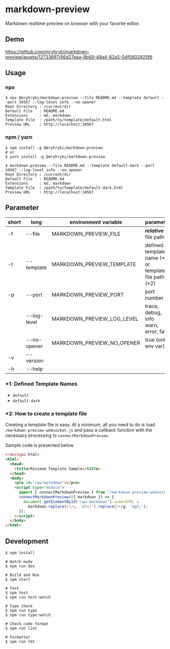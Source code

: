 # markdown-preview

Markdown realtime preview on browser with your favorite editor.

## Demo

https://github.com/mryhryki/markdown-preview/assets/12733897/86d27eaa-8b69-48a4-82a5-04f5602925f6

## Usage

### npx

```shell
$ npx @mryhryki/markdown-preview --file README.md --template default --port 34567 --log-level info --no-opener
Root Directory : /current/dir
Default File   : README.md
Extensions     : md, markdown
Template File  : /path/to/template/default.html
Preview URL    : http://localhost:34567
```

### npm / yarn

```shell
$ npm install -g @mryhryki/markdown-preview
# or
$ yarn install -g @mryhryki/markdown-preview

$ markdown-preview --file README.md --template default-dark --port 34567 --log-level info --no-opener
Root Directory : /current/dir
Default File   : README.md
Extensions     : md, markdown
Template File  : /path/to/template/default-dark.html
Preview URL    : http://localhost:34567
```

## Parameter

| short | long        | environment variable       | parameter                                             | required | default   |
|-------|-------------|----------------------------|-------------------------------------------------------|----------|-----------|
| -f    | --file      | MARKDOWN_PREVIEW_FILE      | ***relative*** file path                              | no       | README.md |
| -t    | --template  | MARKDOWN_PREVIEW_TEMPLATE  | defined template name (*1) or template file path (*2) | no       | default   |
| -p    | --port      | MARKDOWN_PREVIEW_PORT      | port number                                           | no       | 34567     |
|       | --log-level | MARKDOWN_PREVIEW_LOG_LEVEL | trace, debug, info<br>warn, error, fatal              | no       | info      |
|       | --no-opener | MARKDOWN_PREVIEW_NO_OPENER | true (only env var)                                   | no       |           |
| -v    | --version   |                            |                                                       | no       |           |
| -h    | --help      |                            |                                                       | no       |           |

### *1: Defined Template Names

- `default`
- `default-dark`

### *2: How to create a template file

Creating a template file is easy.
At a minimum, all you need to do is load `/markdown-preview-websocket.js` and pass a callback function with the necessary processing to `connectMarkdownPreview`.

Sample code is presented below.

```html
<!doctype html>
<html>
  <head>
    <title>Minimum Template Sample</title>
  </head>
  <body>
    <pre id="raw-markdown"></pre>
    <script type="module">
      import { connectMarkdownPreview } from "/markdown-preview-websocket.js";
      connectMarkdownPreview(({ markdown }) => {
        document.getElementById('raw-markdown').innerHTML =
          markdown.replace(/</g, '&lt;').replace(/>/g, '&gt;');
      });
    </script>
  </body>
</html>
```

## Development

```shell
$ npm install

# Watch mode
$ npm run dev

# Build and Run
$ npm start

# Test
$ npm test
$ npm run test:watch

# Type check
$ npm run type
$ npm run type:watch

# Check code format
$ npm run lint

# Formatter
$ npm run fmt
```
